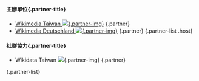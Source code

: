 #### 主辦單位{.partner-title}
- [Wikimedia Taiwan ![](https://upload.wikimedia.org/wikipedia/commons/c/c4/Wikimedia_Taiwan.svg){.partner-img}](https://www.facebook.com/wikimedia.tw) {.partner}
- [Wikimedia Deutschland ![](https://upload.wikimedia.org/wikipedia/commons/e/e8/Wikimedia_Deutschland-Logo.svg){.partner-img}](https://social.wikimedia.de/@wikimediaDE) {.partner}
{.partner-list .host}
#### 社群協力{.partner-title}
- Wikidata Taiwan ![](https://upload.wikimedia.org/wikipedia/commons/7/79/Wikidata-logo-rgb-withtaiwan.svg){.partner-img} {.partner}

{.partner-list}